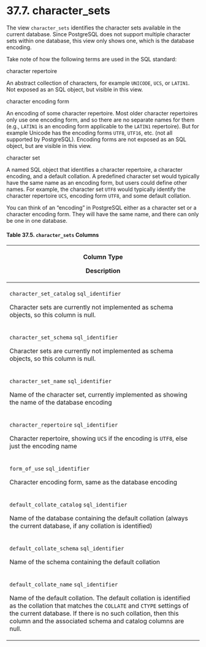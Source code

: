 # 37.7. character\_sets

The view `character_sets` identifies the character sets available in the current database. Since PostgreSQL does not support multiple character sets within one database, this view only shows one, which is the database encoding.

Take note of how the following terms are used in the SQL standard:

character repertoire

An abstract collection of characters, for example `UNICODE`, `UCS`, or `LATIN1`. Not exposed as an SQL object, but visible in this view.

character encoding form

An encoding of some character repertoire. Most older character repertoires only use one encoding form, and so there are no separate names for them (e.g., `LATIN1` is an encoding form applicable to the `LATIN1` repertoire). But for example Unicode has the encoding forms `UTF8`, `UTF16`, etc. (not all supported by PostgreSQL). Encoding forms are not exposed as an SQL object, but are visible in this view.

character set

A named SQL object that identifies a character repertoire, a character encoding, and a default collation. A predefined character set would typically have the same name as an encoding form, but users could define other names. For example, the character set `UTF8` would typically identify the character repertoire `UCS`, encoding form `UTF8`, and some default collation.

You can think of an “encoding” in PostgreSQL either as a character set or a character encoding form. They will have the same name, and there can only be one in one database.

#### **Table 37.5. `character_sets` Columns**

| <p>Column Type</p><p>Description</p>                                                                                                                                                                                                                                                                                                                                  |
| --------------------------------------------------------------------------------------------------------------------------------------------------------------------------------------------------------------------------------------------------------------------------------------------------------------------------------------------------------------------- |
| <p><code>character_set_catalog</code> <code>sql_identifier</code></p><p>Character sets are currently not implemented as schema objects, so this column is null.</p>                                                                                                                                                                                                   |
| <p><code>character_set_schema</code> <code>sql_identifier</code></p><p>Character sets are currently not implemented as schema objects, so this column is null.</p>                                                                                                                                                                                                    |
| <p><code>character_set_name</code> <code>sql_identifier</code></p><p>Name of the character set, currently implemented as showing the name of the database encoding</p>                                                                                                                                                                                                |
| <p><code>character_repertoire</code> <code>sql_identifier</code></p><p>Character repertoire, showing <code>UCS</code> if the encoding is <code>UTF8</code>, else just the encoding name</p>                                                                                                                                                                           |
| <p><code>form_of_use</code> <code>sql_identifier</code></p><p>Character encoding form, same as the database encoding</p>                                                                                                                                                                                                                                              |
| <p><code>default_collate_catalog</code> <code>sql_identifier</code></p><p>Name of the database containing the default collation (always the current database, if any collation is identified)</p>                                                                                                                                                                     |
| <p><code>default_collate_schema</code> <code>sql_identifier</code></p><p>Name of the schema containing the default collation</p>                                                                                                                                                                                                                                      |
| <p><code>default_collate_name</code> <code>sql_identifier</code></p><p>Name of the default collation. The default collation is identified as the collation that matches the <code>COLLATE</code> and <code>CTYPE</code> settings of the current database. If there is no such collation, then this column and the associated schema and catalog columns are null.</p> |
